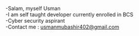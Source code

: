 -Salam, myself Usman</br>
-I am self taught developer currently enrolled in BCS</br>
-Cyber security aspirant</br>
-Contact me : usmanmubashir402@gmail.com

<!---
CS-Usman/CS-Usman is a ✨ special ✨ repository because its `README.md` (this file) appears on your GitHub profile.
You can click the Preview link to take a look at your changes.
--->
